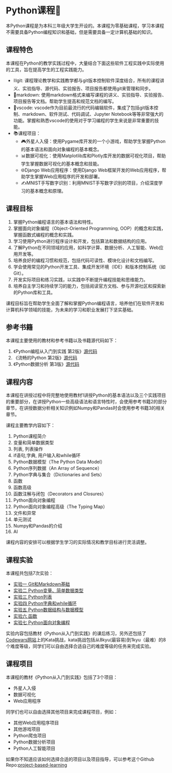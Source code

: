 # Python课程🐍

本Python课程是为本科三年级大学生开设的。本课程为零基础课程，学习本课程不需要具备Python编程知识和基础，但是需要具备一定计算机基础的知识。

## 课程特色

本课程在Python的教学实践过程中，大量结合下面这些软件工程实践中实际使用的工具，旨在提高学生的工程实践能力。

- ⛓️git: 课程理论教学和实践教学都与git版本控制软件深度结合，所有的课程讲义、实验指导、源代码、实验报告、项目报告都使用git来管理和同步。
- 📝markdown: 使用markdown格式来编写课程的讲义、实验指导、实验报告、项目报告等文档。帮助学生提高和规范文档的编写。
- 🧰vscode: vscode作为目前最流行的代码编辑软件，集成了包括git版本控制、markdown、软件测试、代码调试、Jupyter Notebook等等非常强大的功能。掌握和熟悉vscode的使用对于学习编程的学生来说是非常重要的技能。
- 📚课程项目：
  - 🎮外星人入侵：使用Pygame库开发的一个小游戏，帮助学生掌握Python的基本语法和面向对象编程的基本概念。
  - 📊数据可视化：使用Matplotlib库和Plotly库开发的数据可视化项目，帮助学生掌握数据可视化的基本概念和技能。
  - 🌐Django Web应用程序：使用Django Web框架开发的Web应用程序，帮助学生掌握Web应用程序的开发和部署。
  - ✍️MNIST手写数字识别：利用MNIST手写数字识别的项目，介绍深度学习的基本概念和原理。

## 课程目标

1. 掌握Python编程语言的基本语法和特性。
2. 掌握面向对象编程（Object-Oriented Programming, OOP）的概念和实践，掌握函数式编程的概念和实践。
3. 学习使用Python进行程序设计和开发，包括算法和数据结构的应用。
4. 了解Python在不同领域的应用，如科学计算、数据分析、人工智能、Web应用开发等。
5. 培养良好的编程习惯和规范，包括代码可读性、模块化设计和文档编写。
6. 学会使用常见的Python开发工具、集成开发环境（IDE）和版本控制系统（如Git）。
7. 开发实际项目和练习实践，以实践中不断提升编程技能和思维能力。
8. 培养自主学习和持续学习的能力，包括阅读官方文档、参与开源社区和探索新的Python库和工具。

课程目标旨在帮助学生全面了解和掌握Python编程语言，培养他们在软件开发和计算机科学领域的技能，为未来的学习和职业发展打下坚实基础。

## 参考书籍

本课程主要使用的教材和参考书籍以及书籍源代码如下：

1. 《Python编程从入门到实践 第2版》[源代码](https://github.com/ehmatthes/pcc_2e)
2. 《流畅的Python 第2版》[源代码](https://github.com/fluentpython/example-code-2e)
3. 《Python数据分析 第3版》[源代码](https://github.com/wesm/pydata-book)

## 课程内容

本课程在讲授过程中将完整地使用教材1讲授Python的基本语法以及三个实践项目的重要部分，在讲授Python一些高级语法和语言特性时，会使用参考书籍2的部分章节，在讲授数据分析相关知识例如Numpy和Pandas时会使用参考书籍3的相关章节。

课程主要教学内容如下：

1. Python课程简介
2. 变量和简单数据类型
3. 列表, 列表操作
4. if语句,字典, 用户输入和while循环
5. Python数据模型（The Python Data Model）
6. Python序列数据（An Array of Sequence）
7. Python字典与集合（Dictionaries and Sets）
8. 函数
9. 函数高级
10. 函数注解与闭包（Decorators and Closures）
11. Python面向对象编程
12. Python面向对象编程高级（The Typing Map）
13. 文件和异常
14. 单元测试
15. Numpy和Pandas的介绍
16. AI

课程内容的安排可以根据学生学习的实际情况和教学目标进行灵活调整。

## 课程实验

本课程共包括7次实验：

- [实验一 Git和Markdown基础](./Experiments/experiment1.md)
- [实验二 Python变量、简单数据类型](./Experiments/experiment2.md)
- [实验三 Python列表](./Experiments/experiment3.md)
- [实验四 Python字典和while循环](./Experiments/experiment4.md)
- [实验五 Python数据结构与数据模型](./Experiments/experiment5.md)
- [实验六 函数](./Experiments/experiment6.md)
- [实验七 Python面向对象编程](./Experiments/experiment7.md)

实验内容包括教材《Python从入门到实践》的课后练习，另外还包括了[Codewars网站](https://www.codewars.com)上的Kata挑战，kata挑战包括从8kyu(最容易)到1kyu（最难）的8个难度等级，同学们可以自由选择合适自己的难度等级的任务来完成实验。

## 课程项目

本课程的教材《Python从入门到实践》包括了3个项目：

- 外星人入侵
- 数据可视化
- Web应用程序

同学们也可以自由选择其他项目来完成课程项目，例如：

- 其他Web应用程序项目
- 其他游戏项目
- Python爬虫项目
- Python数据分析项目
- Python人工智能项目

如果你不知道应该如何选择合适的项目以及项目指导，可以参考这个Github Repo:[project-based-learning](https://github.com/practical-tutorials/project-based-learning)
